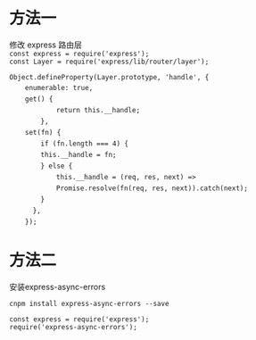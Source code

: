 # 方法一
修改 express 路由层    
`const express = require('express');`    
`const Layer = require('express/lib/router/layer');`    
    
`Object.defineProperty(Layer.prototype, 'handle', {`    
　　`enumerable: true,`    
　　`get() {`    
　　　　　　`return this.__handle;`    
　　　　`},`    
　　`set(fn) {`    
　　　　`if (fn.length === 4) {`    
　　　　`this.__handle = fn;`    
　　　　`} else {`    
　　　　　　`this.__handle = (req, res, next) =>`    
　　　　　　`Promise.resolve(fn(req, res, next)).catch(next);`    
　　　　`}`    
　　　`},`    
　　`});`    
    
# 方法二
安装express-async-errors

`cnpm install express-async-errors --save`

`const express = require('express');`    
`require('express-async-errors');`